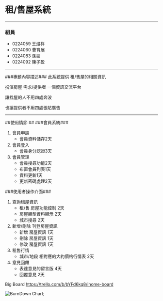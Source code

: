 # 租/售屋系統 #

----------

### 組員 ###
- 0224059 王煜祥
- 0224060 曹育展
- 0224083 孫豪
- 0224092 陳子盈


----------
###專題內容描述###
此系統提供 租/售屋的相關資訊

扮演房屋 需求/提供者 一個資訊交流平台

讓找屋的人不用四處奔波

也讓提供者不用四處張貼廣告

----------

##使用情節 ##
###會員系統###
1. 會員申請
	- 會員資料儲存2天
2. 會員登入
	- 會員身分認證3天
3. 會員管理
	- 會員搜尋功能2天
	- 布置會員列表1天
	- 資料更新1天
	- 更新密碼處理2天
	
###使用者操作介面###
1. 查詢租屋資訊
	- 租/售 房屋功能控制 2天
	- 房屋類型資料顯示 2天
	- 城市搜尋 2天
2. 新增/刪除 刊登房屋資訊
	- 新增 房屋資訊 1天
	- 刪除 房屋資訊 1天
	- 修改 房屋資訊 1天
3. 租售行情
	- 城市/地段 相對應的大約價格行情表 2天
4. 意見回饋
	- 表達意見的留言版 4天
	- 回覆意見 2天

Big Board https://trello.com/b/bYFd6kq8/ihome-board

![BurnDown Chart](https://lh3.googleusercontent.com/UPAPgTDNIn2iasoJ1YzPehuZI1aqs-UsZn1fKmDtkA=w1766-h641-no);

